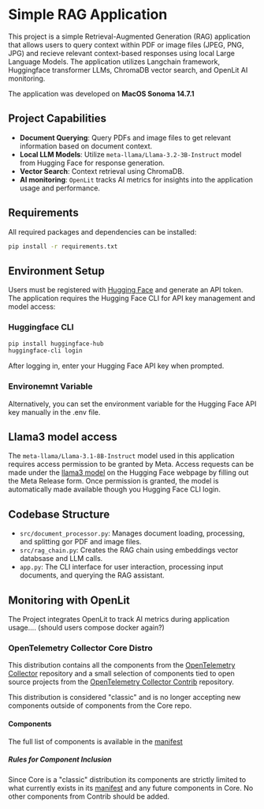 # Simple RAG Application

This project is a simple Retrieval-Augmented Generation (RAG) application that allows users to query context within PDF or image files (JPEG, PNG, JPG) and recieve relevant context-based responses using local Large Language Models. The application utilizes Langchain framework, Huggingface transformer LLMs, ChromaDB vector search, and OpenLit AI monitoring.

The application was developed on **MacOS Sonoma 14.7.1** 


## Project Capabilities

- **Document Querying**: Query PDFs and image files to get relevant information based on document context.
- **Local LLM Models**: Utilize `meta-llama/Llama-3.2-3B-Instruct` model from Hugging Face for response generation.
- **Vector Search**: Context retrieval using ChromaDB.
- **AI monitoring**: `OpenLit` tracks AI metrics for insights into the application usage and performance.


## Requirements
All required packages and dependencies can be installed:

```bash
pip install -r requirements.txt
```


## Environment Setup
Users must be registered with [Hugging Face](https://huggingface.co/) and generate an API token. The application requires the Hugging Face CLI for API key management and model access:

### Huggingface CLI
```bash
pip install huggingface-hub
huggingface-cli login
```
After logging in, enter your Hugging Face API key when prompted.  

### Environemnt Variable
Alternatively, you can set the environment variable for the Hugging Face API key manually in the .env file.


## Llama3 model access
The `meta-llama/Llama-3.1-8B-Instruct` model used in this application requires access permission to be granted by Meta. Access requests can be made under the [llama3 model](https://huggingface.co/meta-llama/Llama-3.1-8B-Instruct) on the Hugging Face webpage by filling out the Meta Release form. Once permission is granted, the model is automatically made available though you Hugging Face CLI login.


## Codebase Structure
- `src/document_processor.py`: Manages document loading, processing, and splitting gor PDF and image files.
- `src/rag_chain.py`: Creates the RAG chain using embeddings vector databsase and LLM calls.
- `app.py`: The CLI interface for user interaction, processing input documents, and querying the RAG assistant.


## Monitoring with OpenLit
The Project integrates OpenLit to track AI metrics during application usage.... (should users compose docker again?)




### OpenTelemetry Collector Core Distro

This distribution contains all the components from the [OpenTelemetry Collector](https://github.com/open-telemetry/opentelemetry-collector) repository and a small selection of components tied to open source projects from the [OpenTelemetry Collector Contrib](https://github.com/open-telemetry/opentelemetry-collector-contrib) repository.

This distribution is considered "classic" and is no longer accepting new components outside of components from the Core repo.

#### Components

The full list of components is available in the [manifest](manifest.yaml)

##### Rules for Component Inclusion

Since Core is a "classic" distribution its components are strictly limited to what currently exists in its [manifest](manifest.yaml) and any future components in Core.
No other components from Contrib should be added.
